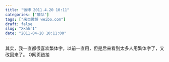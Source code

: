 ```yaml
---
title: "微博 2011.4.20 10:11"
categories: ["嘀咕"]
tags: ["来自微博 weibo.com"]
draft: false
slug: "XkhhrI"
date: "2011-04-20 10:11:00"
---
```


<p>其实，我一直都很喜欢繁体字，以前一直用，但是后来看到太多人用繁体字了，又改回来了。 O网页链接 ​​​​</p>
